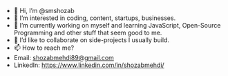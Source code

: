 - 👋 Hi, I’m @smshozab
- 👀 I’m interested in coding, content, startups, businesses.
- 🌱 I’m currently working on myself and learning JavaScript, Open-Source Programming and other stuff that seem good to me.
- 💞️ I’d like to collaborate on side-projects I usually build.
- 📫 How to reach me?
- Email: shozabmehdi89@gmail.com
- LinkedIn: https://www.linkedin.com/in/shozabmehdi/

<!---
smshozab/smshozab is a ✨ special ✨ repository because its `README.md` (this file) appears on your GitHub profile.
You can click the Preview link to take a look at your changes.
--->
